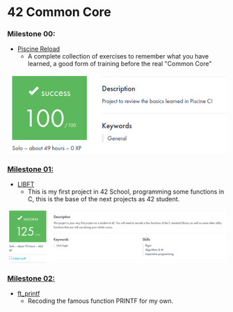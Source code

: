 # 42 Common Core

### **Milestone 00:**

- [Piscine Reload](https://github.com/zikocult/Cursus42/tree/main/00_piscine_reload/reload) 
	- A complete collection of exercises to remember what you have learned, a good form of training before the real "Common Core"

<p align="center">
  <img src="https://github.com/zikocult/Cursus42/blob/main/utils/Used_photos/Pasted%20image%2020240621092223.png?raw=true" />
</p>

### [**Milestone 01:**](https://github.com/zikocult/Cursus42/tree/main/01_ring)

- [LIBFT](https://github.com/zikocult/Cursus42/tree/main/01_ring/libft)
	- This is my first project in 42 School, programming some functions in C, this is the base of the next projects as 42 student.

<p align="center">
  <img src="https://github.com/zikocult/Cursus42/blob/main/utils/Used_photos/LibFt.png?raw=true" />
</p>

### [**Milestone 02:**](https://github.com/zikocult/Cursus42/tree/main/02_ring)

- [ft_printf](https://github.com/zikocult/Cursus42/tree/main/02_ring/printf)
	- Recoding the famous function PRINTF for my own.   
